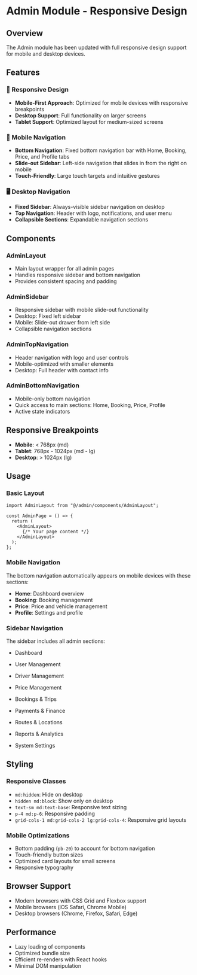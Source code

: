 # Admin Module - Responsive Design

## Overview
The Admin module has been updated with full responsive design support for mobile and desktop devices.

## Features

### 🎯 Responsive Design
- **Mobile-First Approach**: Optimized for mobile devices with responsive breakpoints
- **Desktop Support**: Full functionality on larger screens
- **Tablet Support**: Optimized layout for medium-sized screens

### 📱 Mobile Navigation
- **Bottom Navigation**: Fixed bottom navigation bar with Home, Booking, Price, and Profile tabs
- **Slide-out Sidebar**: Left-side navigation that slides in from the right on mobile
- **Touch-Friendly**: Large touch targets and intuitive gestures

### 🖥️ Desktop Navigation
- **Fixed Sidebar**: Always-visible sidebar navigation on desktop
- **Top Navigation**: Header with logo, notifications, and user menu
- **Collapsible Sections**: Expandable navigation sections

## Components

### AdminLayout
- Main layout wrapper for all admin pages
- Handles responsive sidebar and bottom navigation
- Provides consistent spacing and padding

### AdminSidebar
- Responsive sidebar with mobile slide-out functionality
- Desktop: Fixed left sidebar
- Mobile: Slide-out drawer from left side
- Collapsible navigation sections

### AdminTopNavigation
- Header navigation with logo and user controls
- Mobile-optimized with smaller elements
- Desktop: Full header with contact info

### AdminBottomNavigation
- Mobile-only bottom navigation
- Quick access to main sections: Home, Booking, Price, Profile
- Active state indicators

## Responsive Breakpoints

- **Mobile**: < 768px (md)
- **Tablet**: 768px - 1024px (md - lg)
- **Desktop**: > 1024px (lg)

## Usage

### Basic Layout
```tsx
import AdminLayout from "@/admin/components/AdminLayout";

const AdminPage = () => {
  return (
    <AdminLayout>
      {/* Your page content */}
    </AdminLayout>
  );
};
```

### Mobile Navigation
The bottom navigation automatically appears on mobile devices with these sections:
- **Home**: Dashboard overview
- **Booking**: Booking management
- **Price**: Price and vehicle management
- **Profile**: Settings and profile

### Sidebar Navigation
The sidebar includes all admin sections:
- Dashboard
- User Management
- Driver Management
- Price Management
- Bookings & Trips
- Payments & Finance
- Routes & Locations
- Reports & Analytics

- System Settings

## Styling

### Responsive Classes
- `md:hidden`: Hide on desktop
- `hidden md:block`: Show only on desktop
- `text-sm md:text-base`: Responsive text sizing
- `p-4 md:p-6`: Responsive padding
- `grid-cols-1 md:grid-cols-2 lg:grid-cols-4`: Responsive grid layouts

### Mobile Optimizations
- Bottom padding (`pb-20`) to account for bottom navigation
- Touch-friendly button sizes
- Optimized card layouts for small screens
- Responsive typography

## Browser Support
- Modern browsers with CSS Grid and Flexbox support
- Mobile browsers (iOS Safari, Chrome Mobile)
- Desktop browsers (Chrome, Firefox, Safari, Edge)

## Performance
- Lazy loading of components
- Optimized bundle size
- Efficient re-renders with React hooks
- Minimal DOM manipulation 